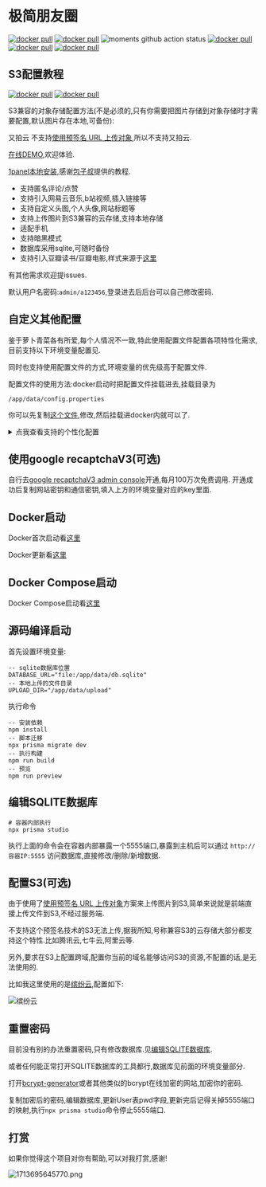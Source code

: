 # 极简朋友圈

[![docker pull](https://img.shields.io/badge/moments-更新记录-blue)](https://github.com/kingwrcy/moments/blob/master/release.md)
[![docker pull](https://img.shields.io/badge/moments-常见问题-blue)](https://github.com/kingwrcy/moments/blob/master/q&a.md)
![moments github action status](https://img.shields.io/github/actions/workflow/status/kingwrcy/moments/deploy.yml)
[![docker pull](https://img.shields.io/docker/pulls/kingwrcy/moments)](https://hub.docker.com/repository/docker/kingwrcy/moments)
[![docker pull](https://img.shields.io/badge/Telegram-group-blue)](https://t.me/simple_moments)
[![docker pull](https://img.shields.io/badge/1panel-本地安装-blue)](https://ono.ee/?p=1713750155422)


## S3配置教程

[![docker pull](https://img.shields.io/badge/CF-R2配置-blue)](https://jerry.mblog.club/moments-r2-config)
[![docker pull](https://img.shields.io/badge/阿里云-OSS配置-blue)](https://jerry.mblog.club/moments-config-aliyun)


S3兼容的对象存储配置方法(不是必须的,只有你需要把图片存储到对象存储时才需要配置,默认图片存在本地,可备份):


又拍云 不支持[使用预签名 URL 上传对象](https://docs.aws.amazon.com/zh_cn/AmazonS3/latest/userguide/PresignedUrlUploadObject.html),所以不支持又拍云.


[在线DEMO](https://m.mblog.club),欢迎体验.

[1panel本地安装](https://ono.ee/?p=1713750155422),感谢[包子叔](https://ono.ee)提供的教程.

- 支持匿名评论/点赞
- 支持引入网易云音乐,b站视频,插入链接等
- 支持自定义头图,个人头像,网站标题等
- 支持上传图片到S3兼容的云存储,支持本地存储
- 适配手机
- 支持暗黑模式
- 数据库采用sqlite,可随时备份
- 支持引入豆瓣读书/豆瓣电影,样式来源于[这里](https://github.com/TankNee/hexo-douban-card/blob/master/templates/assets/style.css)

有其他需求欢迎提issues.

默认用户名密码:`admin/a123456`,登录进去后后台可以自己修改密码.

## 自定义其他配置

鉴于萝卜青菜各有所爱,每个人情况不一致,特此使用配置文件配置各项特性化需求,目前支持以下环境变量配置见.

同时也支持使用配置文件的方式,环境变量的优先级高于配置文件.

配置文件的使用方法:docker启动时把配置文件挂载进去,挂载目录为

```
/app/data/config.properties
```

你可以先复制[这个文件](https://github.com/kingwrcy/moments/blob/master/config.properties),修改,然后挂载进docker内就可以了.

<details>

<summary>点我查看支持的个性化配置</summary>

| KEY  | 默认值 | 描述 |
| ------------- | ------------- | ------------- |
| NUXT_PUBLIC_TIME_FORMAT  | AGO  | 时间显示格式 AGO:几分钟前,几小时前,几天前,几月前,几年前,DATE:yyyy-MM-dd HH:mm:ss |
| NUXT_PUBLIC_PAGE_SIZE  | 10  | 分页大小 |
| NUXT_PUBLIC_MOMENTS_COMMENT_ENABLE  | true  | 是否开启评论 |
| NUXT_PUBLIC_MOMENTS_SHOW_COMMENT  | true  | 是否显示评论 |
| NUXT_PUBLIC_MOMENTS_COMMENT_MAX_LENGTH  | 120  | 评论最大字数 |
| NUXT_PUBLIC_MOMENTS_COMMENT_ORDER_BY  | desc  | 评论的显示顺序,desc:倒序,asc:顺序 |
| NUXT_PUBLIC_MOMENTS_TOOLBAR_ENABLE_DOUBAN  | true  | 是否显示引入豆瓣读书/视频按钮 |
| NUXT_PUBLIC_MOMENTS_TOOLBAR_ENABLE_MUSIC163  | true  | 是否显示引入网易云音乐按钮 |
| NUXT_PUBLIC_MOMENTS_TOOLBAR_ENABLE_VIDEO  | true  | 是否显示引入youtube,b站,在线视频按钮 |
| NUXT_PUBLIC_MOMENTS_MAX_LINE  | 4  | 单条发言最大行数,最大10行,超过折叠 |
| NUXT_PUBLIC_GOOGLE_RECAPTCHA_SITE_KEY  | 无  | google recaptchaV3 HTML 代码中使用此网站密钥 |
| NUXT_GOOGLE_RECAPTCHA_SECRET_KEY  | 无  | google recaptchaV3 网站和 reCAPTCHA 之间的通信密钥 |
| NUXT_PUBLIC_SITE_URL  | 无  | 实例的访问地址 |
| NUXT_ENABLE_NOTIFY_BY_EMAIL  | false  | 是否启用评论通知 |
| NUXT_NOTIFY_MAIL  | 无  | 管理员邮箱 |
| NUXT_MAIL_HOST  | 无  | 邮件服务器地址 |
| NUXT_MAIL_PORT  | 587  | 邮件服务器端口 |
| NUXT_MAIL_SECURE  | false  | 邮件服务器是否是安全连接 |
| NUXT_MAIL_NAME  | 无  | 发件邮箱用户名 |
| NUXT_MAIL_PASSWORD  | 无  | 发件邮箱密码 |
| NUXT_MAIL_FROM  | 无  | 发件人邮箱 |
| NUXT_MAIL_FROM_NAME  | 无  | 发件人名称 |
| NUXT_ALIYUN_TEXT_JUDGE_ENABLE  | false  | 是否启用阿里云文本审核(只针对评论) |
| NUXT_ALIYUN_ACCESS_KEY_ID  | 无  | 阿里云AK |
| NUXT_ALIYUN_ACCESS_KEY_SECRET  | 无  | 阿里云SK |
</details>




## 使用google recaptchaV3(可选)

自行去[google recaptchaV3 admin console](https://www.google.com/recaptcha/admin/create)开通,每月100万次免费调用.
开通成功后复制网站密钥和通信密钥,填入上方的环境变量对应的key里面.


## Docker启动
Docker首次启动看[这里](https://github.com/kingwrcy/moments/blob/master/docker-start.sh)

Docker更新看[这里](https://github.com/kingwrcy/moments/blob/master/docker-update.sh)

## Docker Compose启动
Docker Compose启动看[这里](https://github.com/kingwrcy/moments/blob/master/docker-compose.yml)

## 源码编译启动

首先设置环境变量:

```
-- sqlite数据库位置
DATABASE_URL="file:/app/data/db.sqlite" 
-- 本地上传的文件目录
UPLOAD_DIR="/app/data/upload"
```

执行命令

```
-- 安装依赖
npm install
-- 脚本迁移
npx prisma migrate dev
-- 执行构建
npm run build
-- 预览
npm run preview
```

## 编辑SQLITE数据库

```
# 容器内部执行
npx prisma studio
```

执行上面的命令会在容器内部暴露一个5555端口,暴露到主机后可以通过 `http://容器IP:5555` 访问数据库,直接修改/删除/新增数据.


## 配置S3(可选)

由于使用了[使用预签名 URL 上传对象](https://docs.aws.amazon.com/zh_cn/AmazonS3/latest/userguide/PresignedUrlUploadObject.html)方案来上传图片到S3,简单来说就是前端直接上传文件到S3,不经过服务端.

不支持这个预签名技术的S3无法上传,据我所知,号称兼容S3的云存储大部分都支持这个特性.比如腾讯云,七牛云,阿里云等.

另外,要求在S3上配置跨域,配置你当前的域名能够访问S3的资源,不配置的话,是无法使用的.

比如我这里使用的是[缤纷云](https://www.bitiful.com/),配置如下:

![缤纷云](https://yoyo.s3.bitiful.net/2024/04/12/6618b41d6b65c.png?fmt=webp)

## 重置密码

目前没有别的办法重置密码,只有修改数据库.见[编辑SQLITE数据库](https://github.com/kingwrcy/moments?tab=readme-ov-file#%E7%BC%96%E8%BE%91sqlite%E6%95%B0%E6%8D%AE%E5%BA%93).

或者任何能正常打开SQLITE数据库的工具都行,数据库见前面的环境变量部分.

打开[bcrypt-generator](https://bcrypt-generator.com/)或者其他类似的bcrypt在线加密的网站,加密你的密码.

复制加密后的密码,编辑数据库,更新User表pwd字段,更新完后记得关掉5555端口的映射,执行`npx prisma studio`命令停止5555端口.

## 打赏

如果你觉得这个项目对你有帮助,可以对我打赏,感谢!

![1713695645770.png](https://yoyo.s3.bitiful.net/2024/04/21/6624eb9a4fd18.png)